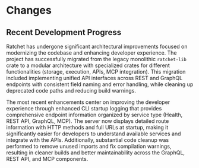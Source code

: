 # Changes

## Recent Development Progress

Ratchet has undergone significant architectural improvements focused on modernizing the codebase and enhancing developer experience. The project has successfully migrated from the legacy monolithic `ratchet-lib` crate to a modular architecture with specialized crates for different functionalities (storage, execution, APIs, MCP integration). This migration included implementing unified API interfaces across REST and GraphQL endpoints with consistent field naming and error handling, while cleaning up deprecated code paths and reducing build warnings.

The most recent enhancements center on improving the developer experience through enhanced CLI startup logging that provides comprehensive endpoint information organized by service type (Health, REST API, GraphQL, MCP). The server now displays detailed route information with HTTP methods and full URLs at startup, making it significantly easier for developers to understand available services and integrate with the APIs. Additionally, substantial code cleanup was performed to remove unused imports and fix compilation warnings, resulting in cleaner builds and better maintainability across the GraphQL, REST API, and MCP components.